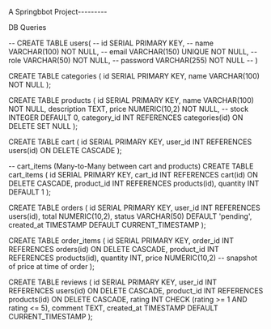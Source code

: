 
A Springbbot Project---------


DB Queries

-- CREATE TABLE users(
-- id SERIAL PRIMARY KEY,
-- name VARCHAR(100) NOT NULL,
-- email VARCHAR(150) UNIQUE NOT NULL,
-- role VARCHAR(50) NOT NULL,
-- password VARCHAR(255) NOT NULL
-- ) 

CREATE TABLE categories (
    id SERIAL PRIMARY KEY,
    name VARCHAR(100) NOT NULL
);

CREATE TABLE products (
    id SERIAL PRIMARY KEY,
    name VARCHAR(100) NOT NULL,
    description TEXT,
    price NUMERIC(10,2) NOT NULL,
    -- stock INTEGER DEFAULT 0,
    category_id INT REFERENCES categories(id) ON DELETE SET NULL
);

CREATE TABLE cart (
    id SERIAL PRIMARY KEY,
    user_id INT REFERENCES users(id) ON DELETE CASCADE
);

-- cart_items (Many-to-Many between cart and products)
CREATE TABLE cart_items (
    id SERIAL PRIMARY KEY,
    cart_id INT REFERENCES cart(id) ON DELETE CASCADE,
    product_id INT REFERENCES products(id),
    quantity INT DEFAULT 1
);

CREATE TABLE orders (
    id SERIAL PRIMARY KEY,
    user_id INT REFERENCES users(id),
    total NUMERIC(10,2),
    status VARCHAR(50) DEFAULT 'pending',
    created_at TIMESTAMP DEFAULT CURRENT_TIMESTAMP
);

CREATE TABLE order_items (
    id SERIAL PRIMARY KEY,
    order_id INT REFERENCES orders(id) ON DELETE CASCADE,
    product_id INT REFERENCES products(id),
    quantity INT,
    price NUMERIC(10,2)  -- snapshot of price at time of order
);

CREATE TABLE reviews (
    id SERIAL PRIMARY KEY,
    user_id INT REFERENCES users(id) ON DELETE CASCADE,
    product_id INT REFERENCES products(id) ON DELETE CASCADE,
    rating INT CHECK (rating >= 1 AND rating <= 5),
    comment TEXT,
    created_at TIMESTAMP DEFAULT CURRENT_TIMESTAMP
);




